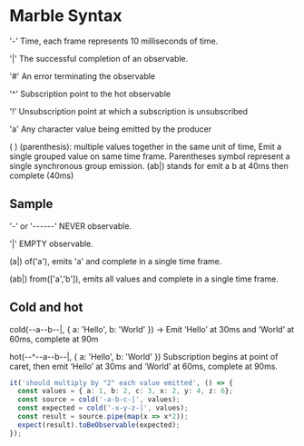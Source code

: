 # Marble Syntax

'-' Time, each frame represents 10 milliseconds of time.

'|' The successful completion of an observable.  

'#' An error terminating the observable

'^' Subscription point to the hot observable

'!' Unsubscription point at which a subscription is unsubscribed

'a' Any character value being emitted by the producer

( ) (parenthesis): multiple values together in the same unit of time, Emit a single grouped value on same time frame. Parentheses symbol represent a single synchronous group emission. (ab|) stands for emit a b at 40ms then complete (40ms)

## Sample

'-' or '------' NEVER observable.

'|'             EMPTY observable.

(a|)            of('a'), emits 'a' and complete in a single time frame.

(ab|)            from(['a','b']), emits all values and complete in a single time frame.

## Cold and hot

cold(--a--b--|, { a: 'Hello', b: 'World' }) → Emit ‘Hello’ at 30ms and ‘World’ at 60ms, complete at 90m

hot(--^--a--b--|, { a: 'Hello', b: 'World' })
  Subscription begins at point of caret, then emit ‘Hello’ at 30ms and ‘World’ at 60ms, complete at 90ms.

```ts
it('should multiply by "2" each value emitted', () => {
  const values = { a: 1, b: 2, c: 3, x: 2, y: 4, z: 6};
  const source = cold('-a-b-c-|', values);
  const expected = cold('-x-y-z-|', values);
  const result = source.pipe(map(x => x*2));
  expect(result).toBeObservable(expected);
});
```
